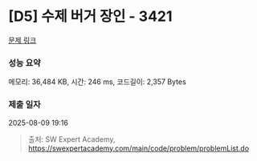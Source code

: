 # [D5] 수제 버거 장인 - 3421 

[문제 링크](https://swexpertacademy.com/main/code/problem/problemDetail.do?contestProbId=AWErcQmKy6kDFAXi) 

### 성능 요약

메모리: 36,484 KB, 시간: 246 ms, 코드길이: 2,357 Bytes

### 제출 일자

2025-08-09 19:16



> 출처: SW Expert Academy, https://swexpertacademy.com/main/code/problem/problemList.do